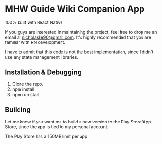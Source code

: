 # MHW Guide Wiki Companion App
100% built with React Native

If you guys are interested in maintaining the project, feel free to drop me an email at nicholaslie90@gmail.com.
It's highly recommended that you are familiar with RN development.

I have to admit that this code is not the best implementation, since I didn't use any state management libraries. 

## Installation & Debugging
1. Clone the repo.
2. npm install
3. npm run start

## Building
Let me know if you want me to build a new version to the Play Store/App Store, since the app is tied to my personal account.

The Play Store has a 150MB limit per app.
